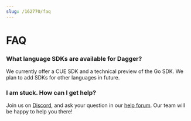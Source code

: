 ```yaml
---
slug: /162770/faq
---
```


# FAQ

### What language SDKs are available for Dagger?

We currently offer a CUE SDK and a technical preview of the Go SDK. We plan to add SDKs for other languages in future.

### I am stuck. How can I get help?

Join us on [Discord](https://discord.com/invite/dagger-io), and ask your question in our [help forum](https://discord.com/channels/707636530424053791/1030538312508776540). Our team will be happy to help you there!
